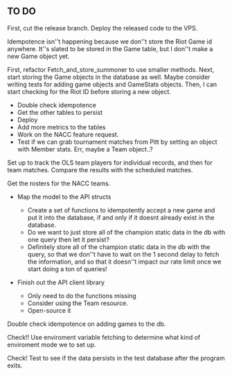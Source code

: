 ## TO DO

First, cut the release branch.
Deploy the released code to the VPS.

Idempotence isn''t happening because we don''t store the Riot Game id anywhere. It''s slated to be stored in the Game table, but I don''t make a new Game object yet. 

First, refactor Fetch_and_store_summoner to use smaller methods.
Next, start storing the Game objects in the database as well.
    Maybe consider writing tests for adding game objects and GameStats objects.
Then, I can start checking for the Riot ID before storing a new object.

- Double check idempotence
- Get the other tables to persist
- Deploy
- Add more metrics to the tables
- Work on the NACC feature request.
- Test if we can grab tournament matches from Pitt by setting an object with Member stats. Err, maybe a Team object..?

Set up to track the OLS team players for individual records, and then for team matches. Compare the results with the scheduled matches.

Get the rosters for the NACC teams.

- Map the model to the API structs
    - Create a set of functions to idempotently accept a new game and put it into the database, if and only if it doesnt already exist in the database.
    - Do we want to just store all of the champion static data in the db with one query then let it persist?
    - Definitely store all of the champion static data in the db with the query, so that we don''t have to wait on the 1 second delay to fetch the information, and so that it doesn''t impact our rate limit once we start doing a ton of queries! 

- Finish out the API client library
    - Only need to do the functions missing
    - Consider using the Team resource.
    - Open-source it

Double check idempotence on adding games to the db.

Check!!     Use enviroment variable fetching to determine what kind of enviroment mode we to set up.

Check!       Test to see if the data persists in the test database after the program exits.
